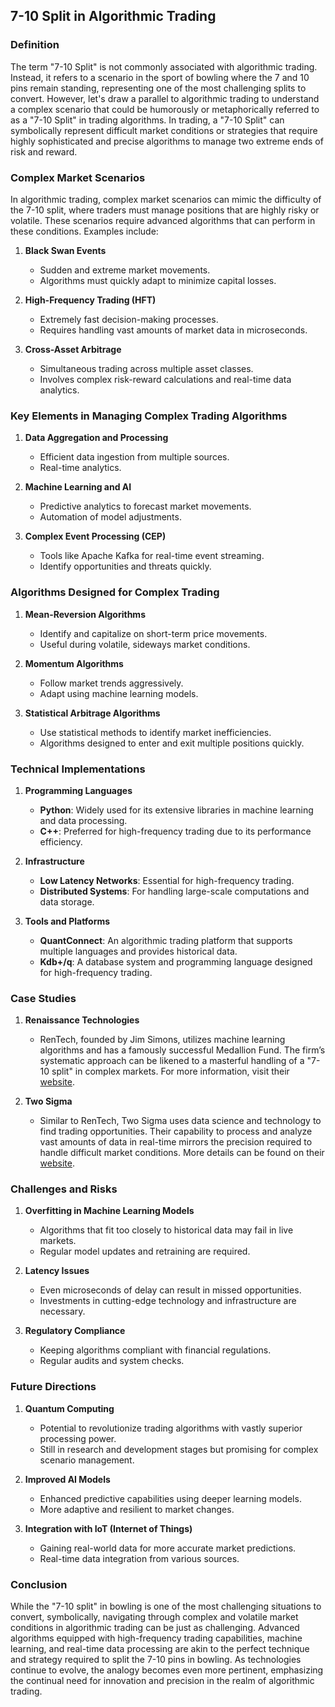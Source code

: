 ## 7-10 Split in Algorithmic Trading

### Definition

The term "7-10 Split" is not commonly associated with algorithmic trading. Instead, it refers to a scenario in the sport of bowling where the 7 and 10 pins remain standing, representing one of the most challenging splits to convert. However, let's draw a parallel to algorithmic trading to understand a complex scenario that could be humorously or metaphorically referred to as a "7-10 Split" in trading algorithms. In trading, a "7-10 Split" can symbolically represent difficult market conditions or strategies that require highly sophisticated and precise algorithms to manage two extreme ends of risk and reward.

### Complex Market Scenarios

In algorithmic trading, complex market scenarios can mimic the difficulty of the 7-10 split, where traders must manage positions that are highly risky or volatile. These scenarios require advanced algorithms that can perform in these conditions. Examples include:

1. **Black Swan Events**
   - Sudden and extreme market movements.
   - Algorithms must quickly adapt to minimize capital losses.

2. **High-Frequency Trading (HFT)**
   - Extremely fast decision-making processes.
   - Requires handling vast amounts of market data in microseconds.

3. **Cross-Asset Arbitrage**
   - Simultaneous trading across multiple asset classes.
   - Involves complex risk-reward calculations and real-time data analytics.

### Key Elements in Managing Complex Trading Algorithms

1. **Data Aggregation and Processing**
   - Efficient data ingestion from multiple sources.
   - Real-time analytics.

2. **Machine Learning and AI**
   - Predictive analytics to forecast market movements.
   - Automation of model adjustments.

3. **Complex Event Processing (CEP)**
   - Tools like Apache Kafka for real-time event streaming.
   - Identify opportunities and threats quickly.

### Algorithms Designed for Complex Trading

1. **Mean-Reversion Algorithms**
   - Identify and capitalize on short-term price movements.
   - Useful during volatile, sideways market conditions.

2. **Momentum Algorithms**
   - Follow market trends aggressively.
   - Adapt using machine learning models.

3. **Statistical Arbitrage Algorithms**
   - Use statistical methods to identify market inefficiencies.
   - Algorithms designed to enter and exit multiple positions quickly.

### Technical Implementations

1. **Programming Languages**
   - **Python**: Widely used for its extensive libraries in machine learning and data processing.
   - **C++**: Preferred for high-frequency trading due to its performance efficiency.

2. **Infrastructure**
   - **Low Latency Networks**: Essential for high-frequency trading.
   - **Distributed Systems**: For handling large-scale computations and data storage.

3. **Tools and Platforms**
   - **QuantConnect**: An algorithmic trading platform that supports multiple languages and provides historical data.
   - **Kdb+/q**: A database system and programming language designed for high-frequency trading.

### Case Studies

1. **Renaissance Technologies**
   - RenTech, founded by Jim Simons, utilizes machine learning algorithms and has a famously successful Medallion Fund. The firm’s systematic approach can be likened to a masterful handling of a "7-10 split" in complex markets. For more information, visit their [website](https://www.rentec.com/).

2. **Two Sigma**
   - Similar to RenTech, Two Sigma uses data science and technology to find trading opportunities. Their capability to process and analyze vast amounts of data in real-time mirrors the precision required to handle difficult market conditions. More details can be found on their [website](https://www.twosigma.com/).

### Challenges and Risks

1. **Overfitting in Machine Learning Models**
   - Algorithms that fit too closely to historical data may fail in live markets.
   - Regular model updates and retraining are required.

2. **Latency Issues**
   - Even microseconds of delay can result in missed opportunities.
   - Investments in cutting-edge technology and infrastructure are necessary.

3. **Regulatory Compliance**
   - Keeping algorithms compliant with financial regulations.
   - Regular audits and system checks.

### Future Directions

1. **Quantum Computing**
   - Potential to revolutionize trading algorithms with vastly superior processing power.
   - Still in research and development stages but promising for complex scenario management.

2. **Improved AI Models**
   - Enhanced predictive capabilities using deeper learning models.
   - More adaptive and resilient to market changes.

3. **Integration with IoT (Internet of Things)**
   - Gaining real-world data for more accurate market predictions.
   - Real-time data integration from various sources.

### Conclusion

While the "7-10 split" in bowling is one of the most challenging situations to convert, symbolically, navigating through complex and volatile market conditions in algorithmic trading can be just as challenging. Advanced algorithms equipped with high-frequency trading capabilities, machine learning, and real-time data processing are akin to the perfect technique and strategy required to split the 7-10 pins in bowling. As technologies continue to evolve, the analogy becomes even more pertinent, emphasizing the continual need for innovation and precision in the realm of algorithmic trading.
